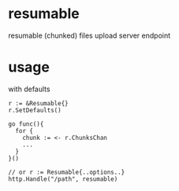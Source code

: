# resumable
resumable (chunked) files upload server endpoint

# usage

with defaults

```
r := &Resumable{} 
r.SetDefaults()

go func(){
  for {
    chunk := <- r.ChunksChan
    ...
  }
}()

// or r := Resumable{..options..}
http.Handle("/path", resumable)
```

